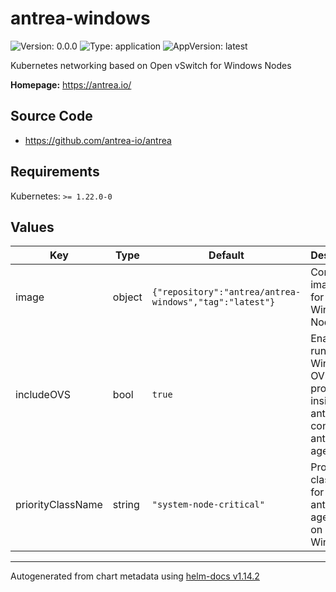 # antrea-windows

![Version: 0.0.0](https://img.shields.io/badge/Version-0.0.0-informational?style=flat-square) ![Type: application](https://img.shields.io/badge/Type-application-informational?style=flat-square) ![AppVersion: latest](https://img.shields.io/badge/AppVersion-latest-informational?style=flat-square)

Kubernetes networking based on Open vSwitch for Windows Nodes

**Homepage:** <https://antrea.io/>

## Source Code

* <https://github.com/antrea-io/antrea>

## Requirements

Kubernetes: `>= 1.22.0-0`

## Values

| Key | Type | Default | Description |
|-----|------|---------|-------------|
| image | object | `{"repository":"antrea/antrea-windows","tag":"latest"}` | Container image used for Antrea Windows Nodes |
| includeOVS | bool | `true` | Enable running Windows OVS processes inside antrea-ovs container in antrea-agent Pod |
| priorityClassName | string | `"system-node-critical"` | Prority class to use for the antrea-agent Pods on Windows. |

----------------------------------------------
Autogenerated from chart metadata using [helm-docs v1.14.2](https://github.com/norwoodj/helm-docs/releases/v1.14.2)
